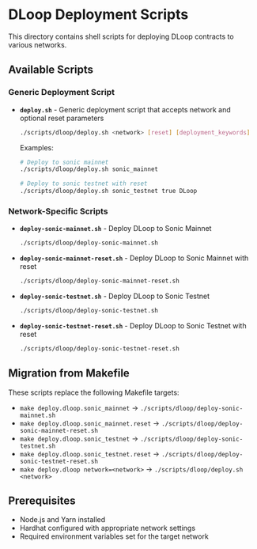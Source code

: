 # DLoop Deployment Scripts

This directory contains shell scripts for deploying DLoop contracts to various networks.

## Available Scripts

### Generic Deployment Script

- **`deploy.sh`** - Generic deployment script that accepts network and optional reset parameters

  ```bash
  ./scripts/dloop/deploy.sh <network> [reset] [deployment_keywords]
  ```
  
  Examples:

  ```bash
  # Deploy to sonic mainnet
  ./scripts/dloop/deploy.sh sonic_mainnet
  
  # Deploy to sonic testnet with reset
  ./scripts/dloop/deploy.sh sonic_testnet true DLoop
  ```

### Network-Specific Scripts

- **`deploy-sonic-mainnet.sh`** - Deploy DLoop to Sonic Mainnet

  ```bash
  ./scripts/dloop/deploy-sonic-mainnet.sh
  ```

- **`deploy-sonic-mainnet-reset.sh`** - Deploy DLoop to Sonic Mainnet with reset

  ```bash
  ./scripts/dloop/deploy-sonic-mainnet-reset.sh
  ```

- **`deploy-sonic-testnet.sh`** - Deploy DLoop to Sonic Testnet

  ```bash
  ./scripts/dloop/deploy-sonic-testnet.sh
  ```

- **`deploy-sonic-testnet-reset.sh`** - Deploy DLoop to Sonic Testnet with reset

  ```bash
  ./scripts/dloop/deploy-sonic-testnet-reset.sh
  ```

## Migration from Makefile

These scripts replace the following Makefile targets:

- `make deploy.dloop.sonic_mainnet` → `./scripts/dloop/deploy-sonic-mainnet.sh`
- `make deploy.dloop.sonic_mainnet.reset` → `./scripts/dloop/deploy-sonic-mainnet-reset.sh`
- `make deploy.dloop.sonic_testnet` → `./scripts/dloop/deploy-sonic-testnet.sh`
- `make deploy.dloop.sonic_testnet.reset` → `./scripts/dloop/deploy-sonic-testnet-reset.sh`
- `make deploy.dloop network=<network>` → `./scripts/dloop/deploy.sh <network>`

## Prerequisites

- Node.js and Yarn installed
- Hardhat configured with appropriate network settings
- Required environment variables set for the target network
